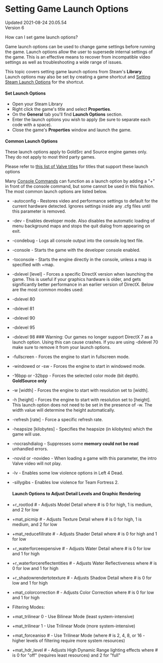 # Setting Game Launch Options
Updated 2021-08-24 20.05.54  
Version 6  

How can I set game launch options?  
  
Game launch options can be used to change game settings before running the game. Launch options allow the user to supersede internal settings of the game. This is an effective means to recover from incompatible video settings as well as troubleshooting a wide range of issues.  
  
This topic covers setting game launch options from Steam's **Library**. Launch options may also be set by creating a game shortcut and [Setting Steam Launch Options](https://help.steampowered.com/en/faqs/view/0188-6BB7-D467-08E1) for the shortcut.  
  
#### Set Launch Options
  

* Open your Steam Library
* Right click the game's title and select **Properties**.
* On the **General** tab you'll find **Launch Options** section.
* Enter the launch options you wish to apply (be sure to separate each code with a space).
* Close the game's **Properties** window and launch the game.

  
  
#### Common Launch Options
These launch options apply to GoldSrc and Source engine games only. They do not apply to most third party games.  
  
Please refer to [this list of Valve titles](https://store.steampowered.com/search/?category1=998&developer=Valve) for titles that support these launch options  
  
Many [Console Commands](http://developer.valvesoftware.com/wiki/Console_Command_List) can function as a launch option by adding a "+" in front of the console command, but some cannot be used in this fashion. The most common launch options are listed below.  
  

* -autoconfig - Restores video and performance settings to default for the current hardware detected. Ignores settings inside any .cfg files until this parameter is removed.
* -dev - Enables developer mode. Also disables the automatic loading of menu background maps and stops the quit dialog from appearing on exit.
* -condebug - Logs all console output into the console.log text file.
* -console - Starts the game with the developer console enabled.
* -toconsole - Starts the engine directly in the console, unless a map is specified with +map.
* -dxlevel [level] - Forces a specific DirectX version when launching the game. This is useful if your graphics hardware is older, and gets significantly better performance in an earlier version of DirectX. Below are the most common modes used:  
  

* -dxlevel 80
* -dxlevel 81
* -dxlevel 90
* -dxlevel 95
* -dxlevel 98   ### Warning:
Our games no longer support DirectX 7 as a launch option. Using this can cause crashes. If you are using -dxlevel 70 make sure to remove it from your launch options.
* -fullscreen - Forces the engine to start in fullscreen mode.
* -windowed or -sw - Forces the engine to start in windowed mode.
* -16bpp or -32bpp - Forces the selected color mode (bit depth). **GoldSource only**
* -w [width] - Forces the engine to start with resolution set to [width].
* -h [height] - Forces the engine to start with resolution set to [height]. This launch option does not need to be set in the presence of -w. The width value will determine the height automatically.
* -refresh [rate] - Force a specific refresh rate.
* -heapsize [kilobytes] - Specifies the heapsize (in kilobytes) which the game will use.
* -nocrashdialog - Suppresses some **memory could not be read** unhandled errors.
* -novid or -novideo - When loading a game with this parameter, the intro Valve video will not play.
* -lv - Enables some low violence options in Left 4 Dead.
* -sillygibs - Enables low violence for Team Fortress 2.

  #### Launch Options to Adjust Detail Levels and Graphic Rendering

* +r_rootlod # - Adjusts Model Detail where # is 0 for high, 1 is medium, and 2 for low
* +mat_picmip # - Adjusts Texture Detail where # is 0 for high, 1 is medium, and 2 for low
* +mat_reducefillrate # - Adjusts Shader Detail where # is 0 for high and 1 for low
* +r_waterforceexpensive # - Adjusts Water Detail where # is 0 for low and 1 for high
* +r_waterforcereflectentities # - Adjusts Water Reflectiveness where # is 0 for low and 1 for high
* +r_shadowrendertotexture # - Adjusts Shadow Detail where # is 0 for low and 1 for high
* +mat_colorcorrection # - Adjusts Color Correction where # is 0 for low and 1 for high
* Filtering Modes: 
* +mat_trilinear 0 - Use Bilinear Mode (least system-intensive)
* +mat_trilinear 1 - Use Trilinear Mode (more system-intensive)
* +mat_forceaniso # - Use Trilinear Mode (where # is 2, 4, 8, or 16 - higher levels of filtering require more system resources)
* +mat_hdr_level # - Adjusts High Dynamic Range lighting effects where # is 0 for "off" (requires least resources) and 2 for "full"